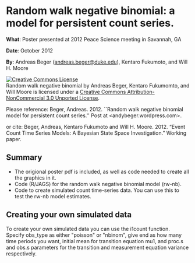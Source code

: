 Random walk negative binomial: a model for persistent count series.
===

**What**: Poster presented at 2012 Peace Science meeting in Savannah, GA

**Date**: October 2012

**By**: Andreas Beger ([andreas.beger@duke.edu](mailto:andreas.beger@duke.edu)), Kentaro Fukumoto, and Will H. Moore

<a rel="license" href="http://creativecommons.org/licenses/by-nc/3.0/deed.en_US"><img alt="Creative Commons License" style="border-width:0" src="http://i.creativecommons.org/l/by-nc/3.0/88x31.png" /></a><br /><span xmlns:dct="http://purl.org/dc/terms/" property="dct:title">Random walk negative binomial</span> by <span xmlns:cc="http://creativecommons.org/ns#" property="cc:attributionName">Andreas Beger, Kentaro Fukumomto, and Will Moore</span> is licensed under a <a rel="license" href="http://creativecommons.org/licenses/by-nc/3.0/deed.en_US">Creative Commons Attribution-NonCommercial 3.0 Unported License</a>.

Please reference:
Beger, Andreas. 2012. ``Random walk negative binomial model for persistent count series.'' Post at <andybeger.wordpress.com>.

or cite:
Beger, Andreas, Kentaro Fukumoto and Will H. Moore. 2012. “Event Count Time Series Models: A Bayesian State Space Investigation.” Working paper.

Summary
---

 * The origional poster pdf is included, as well as code needed to create all the graphics in it.
 * Code (R/JAGS) for the random walk negative binomial model (rw-nb).
 * Code to create simulated count time-series data. You can use this to test the rw-nb model estimates.

Creating your own simulated data
---

To create your own simulated data you can use the i1count function. Specify obs_type as either "poisson" or "nbinom", give end as how many time periods you want, initial mean for transition equation mu1, and proc.s and obs.s parameters for the transition and measurement equation variance respectively.